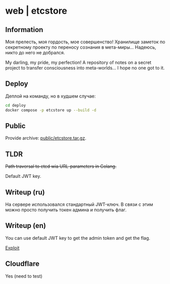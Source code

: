 # web | etcstore

## Information

Моя прелесть, моя гордость, мое совершенство! Хранилище заметок по секретному проекту по переносу сознания в мета-миры... Надеюсь, никто до него не добрался.

My darling, my pride, my perfection! A repository of notes on a secret project to transfer consciousness into meta-worlds... I hope no one got to it.

## Deploy

Деплой на команду, но в худшем случае:

```sh
cd deploy
docker compose -p etcstore up --build -d
```

## Public

Provide archive: [public/etcstore.tar.gz](public/etcstore.tar.gz).

## TLDR

~~Path traversal to etcd wia URL-parameters in Golang.~~

Default JWT key.

## Writeup (ru)

На сервере использовался стандартный JWT-ключ. В связи с этим можно просто получить токен админа и получить флаг.

## Writeup (en)

You can use default JWT key to get the admin token and get the flag.


[Exploit](solve/solve_jwt.py)


## Cloudflare 

Yes (need to test)
